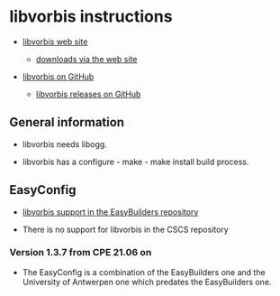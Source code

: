 # libvorbis instructions

  * [libvorbis web site](https://www.xiph.org/vorbis/)

      * [downloads via the web site](https://www.xiph.org/downloads/)

  * [libvorbis on GitHub](https://github.com/xiph/vorbis)

      * [libvorbis releases on GitHub](https://github.com/xiph/vorbis/releases)


## General information

  * libvorbis needs libogg.

  * libvorbis has a configure - make - make install build process.

## EasyConfig

  * [libvorbis support in the EasyBuilders repository](https://github.com/easybuilders/easybuild-easyconfigs/tree/develop/easybuild/easyconfigs/l/libvorbis)

  * There is no support for libvorbis in the CSCS repository


### Version 1.3.7 from CPE 21.06 on

  * The EasyConfig is a combination of the EasyBuilders one and the University
    of Antwerpen one which predates the EasyBuilders one.
